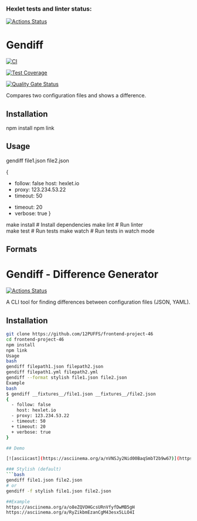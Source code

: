 ### Hexlet tests and linter status:
[![Actions Status](https://github.com/12PUFFS/frontend-project-46/actions/workflows/hexlet-check.yml/badge.svg)](https://github.com/12PUFFS/frontend-project-46/actions)




# Gendiff
[![CI](https://github.com/your-username/frontend-project-46/actions/workflows/ci.yml/badge.svg)](https://github.com/your-username/frontend-project-46/actions/workflows/ci.yml)

[![Test Coverage](https://api.codeclimate.com/v1/badges/your-repo-id/test_coverage)](https://codeclimate.com/github/your-username/frontend-project-46/test_coverage)

[![Quality Gate Status](https://sonarcloud.io/api/project_badges/measure?project=12PUFFS_frontend-project-46&metric=alert_status)](https://sonarcloud.io/summary/new_code?id=12PUFFS_frontend-project-46)

Compares two configuration files and shows a difference.

## Installation


npm install
npm link


## Usage
gendiff file1.json file2.json

{
  - follow: false
    host: hexlet.io
  - proxy: 123.234.53.22
  - timeout: 50
  + timeout: 20
  + verbose: true
}

make install    # Install dependencies
make lint       # Run linter  
make test       # Run tests
make watch      # Run tests in watch mode

## Formats

# Gendiff - Difference Generator

[![Actions Status](https://github.com/12PUFFS/frontend-project-46/actions/workflows/hexlet-check.yml/badge.svg)](https://github.com/12PUFFS/frontend-project-46/actions)

A CLI tool for finding differences between configuration files (JSON, YAML).

## Installation

```bash
git clone https://github.com/12PUFFS/frontend-project-46
cd frontend-project-46
npm install
npm link
Usage
bash
gendiff filepath1.json filepath2.json
gendiff filepath1.yml filepath2.yml
gendiff --format stylish file1.json file2.json
Example
bash
$ gendiff __fixtures__/file1.json __fixtures__/file2.json
{
  - follow: false
    host: hexlet.io
  - proxy: 123.234.53.22
  - timeout: 50
  + timeout: 20
  + verbose: true
}

## Demo

[![asciicast](https://asciinema.org/a/nVNSJy2Nid00BaqSmbT2b9w67)](https://asciinema.org/a/nVNSJy2Nid00BaqSmbT2b9w67)

### Stylish (default)
```bash
gendiff file1.json file2.json
# or
gendiff -f stylish file1.json file2.json

##Example
https://asciinema.org/a/o8eZQVOHGcsURnVfyfDwMB5gH
https://asciinema.org/a/RyZikbmEzanCgM43esx5LLO4I